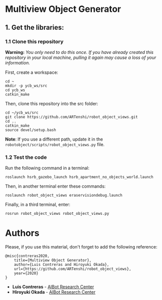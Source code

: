 # Multiview Object Generator

## 1. Get the libraries:

### 1.1 Clone this repository

**Warning:** *You only need to do this once. If you have already created this repository in your local machine, pulling it again may cause a loss of your information.*

First, create a workspace:

```
cd ~
mkdir -p ycb_ws/src
cd ycb_ws
catkin_make
```

Then, clone this repository into the src folder:

```
cd ~/ycb_ws/src
git clone https://github.com/ARTenshi/robot_object_views.git
cd ..
catkin_make
source devel/setup.bash
```

**Note**: If you use a different path, update it in the `robotobject/scripts/robot_object_views.py` file.

### 1.2 Test the code

Run the following command in a terminal:

```
roslaunch hsrb_gazebo_launch hsrb_apartment_no_objects_world.launch
```


Then, in another terminal enter these commands:

```
roslaunch robot_object_views eraservisiondebug.launch
```


Finally, in a third terminal, enter:

```
rosrun robot_object_views robot_object_views.py
```


# Authors

Please, if you use this material, don't forget to add the following reference:

```
@misc{contreras2020,
    title={Multiview Object Generator},
    author={Luis Contreras and Hiroyuki Okada},
    url={https://github.com/ARTenshi/robot_object_views},
    year={2020}
}
```

* **Luis Contreras** - [AIBot Research Center](http://aibot.jp/)
* **Hiroyuki Okada** - [AIBot Research Center](http://aibot.jp/)
